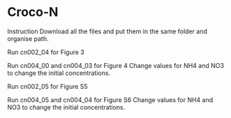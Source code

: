 # Croco-N


Instruction
Download all the files and put them in the same folder and organise path.

Run cn002_04 for Figure 3

Run cn004_00 and cn004_03 for Figure 4
Change values for
NH4 
and
NO3 
to change the initial concentrations. 

Run cn002_05 for Figure S5

Run cn004_05 and cn004_04 for Figure S6
Change values for 
NH4
and
NO3
to change the initial concentrations. 
